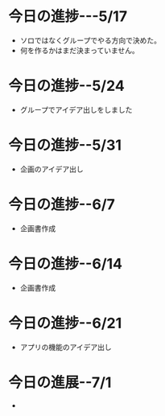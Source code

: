 # 今日の進捗---5/17

* ソロではなくグループでやる方向で決めた。
* 何を作るかはまだ決まっていません。

# 今日の進捗--5/24

* グループでアイデア出しをしました

# 今日の進捗--5/31

* 企画のアイデア出し

# 今日の進捗--6/7

* 企画書作成

# 今日の進捗--6/14

* 企画書作成

# 今日の進捗--6/21

* アプリの機能のアイデア出し

# 今日の進展--7/1

* 